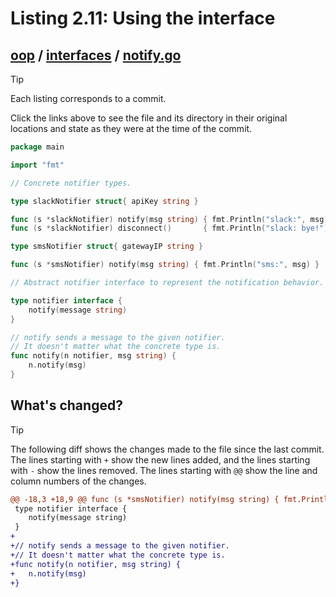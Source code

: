 # Listing 2.11: Using the interface

## [oop](https://github.com/inancgumus/gobyexample/blob/51034a0fbef55814b223334f1eef631cfc2db2e4/oop) / [interfaces](https://github.com/inancgumus/gobyexample/blob/51034a0fbef55814b223334f1eef631cfc2db2e4/oop/interfaces) / [notify.go](https://github.com/inancgumus/gobyexample/blob/51034a0fbef55814b223334f1eef631cfc2db2e4/oop/interfaces/notify.go)

> [!TIP]
> Each listing corresponds to a commit.
>
> Click the links above to see the file and its directory in their original locations and state as they were at the time of the commit.

```go
package main

import "fmt"

// Concrete notifier types.

type slackNotifier struct{ apiKey string }

func (s *slackNotifier) notify(msg string) { fmt.Println("slack:", msg) }
func (s *slackNotifier) disconnect()       { fmt.Println("slack: bye!") }

type smsNotifier struct{ gatewayIP string }

func (s *smsNotifier) notify(msg string) { fmt.Println("sms:", msg) }

// Abstract notifier interface to represent the notification behavior.

type notifier interface {
	notify(message string)
}

// notify sends a message to the given notifier.
// It doesn't matter what the concrete type is.
func notify(n notifier, msg string) {
	n.notify(msg)
}
```

## What's changed?

> [!TIP]
> The following diff shows the changes made to the file since the last commit.
> The lines starting with `+` show the new lines added, and the lines starting with `-` show the lines removed.
> The lines starting with `@@` show the line and column numbers of the changes.

```diff
@@ -18,3 +18,9 @@ func (s *smsNotifier) notify(msg string) { fmt.Println("sms:", msg) }
 type notifier interface {
 	notify(message string)
 }
+
+// notify sends a message to the given notifier.
+// It doesn't matter what the concrete type is.
+func notify(n notifier, msg string) {
+	n.notify(msg)
+}
```

